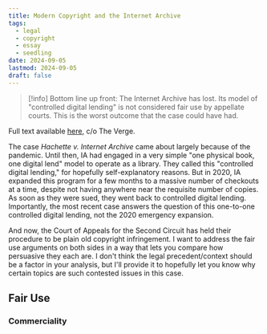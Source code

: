 ```yaml
---
title: Modern Copyright and the Internet Archive
tags:
  - legal
  - copyright
  - essay
  - seedling
date: 2024-09-05
lastmod: 2024-09-05
draft: false
---
```

> [!info] Bottom line up front:
> The Internet Archive has lost. Its model of "controlled digital lending" is not considered fair use by appellate courts. This is the worst outcome that the case could have had.

Full text available [here](https://s3.documentcloud.org/documents/25091194/internet-archive-appeal.pdf), c/o The Verge.

The case *Hachette v. Internet Archive* came about largely because of the pandemic. Until then, IA had engaged in a very simple "one physical book, one digital lend" model to operate as a library. They called this "controlled digital lending," for hopefully self-explanatory reasons. But in 2020, IA expanded this program for a few months to a massive number of checkouts at a time, despite not having anywhere near the requisite number of copies. As soon as they were sued, they went back to controlled digital lending. Importantly, the most recent case answers the question of this one-to-one controlled digital lending, not the 2020 emergency expansion.

And now, the Court of Appeals for the Second Circuit has held their procedure to be plain old copyright infringement. I want to address the fair use arguments on both sides in a way that lets you compare how persuasive they each are. I don't think the legal precedent/context should be a factor in your analysis, but I'll provide it to hopefully let you know why certain topics are such contested issues in this case.

## Fair Use

### Commerciality